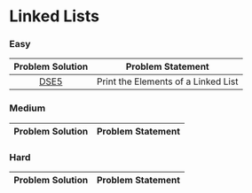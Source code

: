 # Linked Lists

### Easy

| Problem Solution | Problem Statement                   |
| :--------------: | ----------------------------------- |
|      [DSE5]      | Print the Elements of a Linked List |

### Medium

| Problem Solution | Problem Statement |
| :--------------: | ----------------- |

### Hard

| Problem Solution | Problem Statement |
| :--------------: | ----------------- |

[//]: # "Easy"
[dse5]: Easy/DSE5.js?ts=4
[print the elements of a linked list]: https://www.hackerrank.com/challenges/print-the-elements-of-a-linked-list/problem
[//]: # "Medium"
[//]: # "Hard"
[//]: # "EOF"
